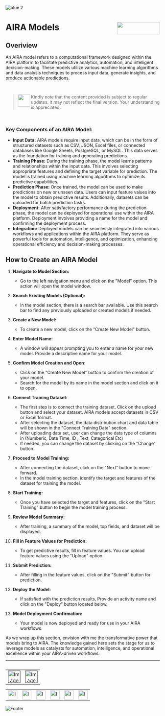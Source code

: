 ![blue 2](https://github.com/airacommunity/AIRA-User-Guide/assets/153823636/d8d04150-3b32-4b48-8485-07dc3c67fbaa)
# AIRA Models <img align="right" width="140" height="40" src="https://github.com/airacommunity/AIRA-User-Guide-Images/blob/main/ARIA%20Logo%202.png?raw=true">

## Overiview
An AIRA model refers to a computational framework designed within the AIRA platform to facilitate predictive analytics, automation, and intelligent decision-making. These models utilize various machine learning algorithms and data analysis techniques to process input data, generate insights, and produce actionable predictions.

<br>

> <img align="left" width="40" height="40" src="https://github.com/airacommunity/AIRA-User-Guide-Images/blob/main/icon-caution.jpg?raw=true"> Kindly note that the content provided is subject to regular updates. It may not reflect the final version. Your understanding is appreciated.

<br>


### Key Components of an AIRA Model:

- **Input Data:** AIRA models require input data, which can be in the form of structured datasets such as CSV, JSON, Excel files, or connected databases like Google Sheets, PostgreSQL, or MySQL. This data serves as the foundation for training and generating predictions.
- **Training Phase:** During the training phase, the model learns patterns and relationships within the input data. This involves selecting appropriate features and defining the target variable for prediction. The model is trained using machine learning algorithms to optimize its predictive capabilities.
- **Prediction Phase:** Once trained, the model can be used to make predictions on new or unseen data. Users can input feature values into the model to obtain predictive results. Additionally, datasets can be uploaded for batch prediction tasks.
- **Deployment:** After satisfactory performance during the prediction phase, the model can be deployed for operational use within the AIRA platform. Deployment involves providing a name for the model and confirming the deployment process.
- **Integration:** Deployed models can be seamlessly integrated into various workflows and applications within the AIRA platform. They serve as powerful tools for automation, intelligence, and optimization, enhancing operational efficiency and decision-making processes.

## How to Create an AIRA Model

1. **Navigate to Model Section:**
   - Go to the left navigation menu and click on the "Model" option. This action will open the model window.

2. **Search Existing Models (Optional):**
   - In the model section, there is a search bar available. Use this search bar to find any previously uploaded or created models if needed.

3. **Create a New Model:**
   - To create a new model, click on the "Create New Model" button.

4. **Enter Model Name:**
   - A window will appear prompting you to enter a name for your new model. Provide a descriptive name for your model.

5. **Confirm Model Creation and Open:**
   - Click on the "Create New Model" button to confirm the creation of your model.
   - Search for the model by its name in the model section and click on it to open.

6. **Connect Training Dataset:**
   - The first step is to connect the training dataset. Click on the upload button and select your dataset. AIRA models accept datasets in CSV or Excel format.
   - After selecting the dataset, the data distribution chart and data table will be shown in the "Connect Training Data" section.
   - After uploading data set, user can change the data type of columns in (Numberic, Date Time, ID , Text, Categorical Etc)
   - If needed, you can change the dataset by clicking on the "Change" button.

7. **Proceed to Model Training:**
   - After connecting the dataset, click on the "Next" button to move forward.
   - In the model training section, identify the target and features of the dataset for training the model.

8. **Start Training:**
   - Once you have selected the target and features, click on the "Start Training" button to begin the model training process.

9. **Review Model Summary:**
   - After training, a summary of the model, top fields, and dataset will be displayed.

10. **Fill in Feature Values for Prediction:**
    - To get predictive results, fill in feature values. You can upload feature values using the "Upload" option.

11. **Submit Prediction:**
    - After filling in the feature values, click on the "Submit" button for prediction.

12. **Deploy the Model:**
    - If satisfied with the prediction results, Provide an activity name and click on the "Deploy" button located below.

13. **Model Deployment Confirmation:**
    - Your model is now deployed and ready for use in your AIRA workflows.


As we wrap up this section, envision with me the transformative power that models bring to AIRA. The knowledge gained here sets the stage for us to leverage models as catalysts for automation, intelligence, and operational excellence within your AIRA-driven workflows.

----

<table align="right" border="0">
    <tr>
      <td align="center"><a href=""><img src="https://github.com/airacommunity/AIRA-User-Guide-Images/blob/main/icon-previous.png" alt="Image 5" width="40" height="40"></a></td>
      <td align="center"><a href=""><img src="https://github.com/airacommunity/AIRA-User-Guide-Images/blob/main/icon-next.png" alt="Image 5" width="40" height="40"></a></td>
    </tr>
</table>

<br>
<br>
<br>

<table border="0" align="center">
  <tr>
    <td align="center"><a href="https://aira.fr/"><img src="https://github.com/airacommunity/AIRA-User-Guide-Images/blob/main/icon-website.png?raw=true" alt="Image 5" width="30" height="30"></a></td>
    <td><a href="https://www.linkedin.com/company/aira-rpa/"><img src="https://github.com/airacommunity/AIRA-User-Guide-Images/blob/main/icon%20-%20linkedin.png?raw=true" alt="Image 1" width="30" height="30"></a></td>
    <td><a href="https://www.instagram.com/connect_aira/"><img src="https://github.com/airacommunity/AIRA-User-Guide-Images/blob/main/icon-instagram.png?raw=true" alt="Image 2" width="30" height="30"></a></td>
    <td><a href="https://www.youtube.com/channel/UCHHCcwQrx-_19sAhu-2R4ww"><img src="https://github.com/airacommunity/AIRA-User-Guide-Images/blob/main/icon%20-%20youtube.png?raw=true" alt="Image 3" width="30" height="30"></a></td>
    <td><a href="https://twitter.com/Aira_RPA"><img src="https://github.com/airacommunity/AIRA-User-Guide-Images/blob/main/icon%20-%20twitter.png?raw=true" alt="Image 4" width="30" height="30"></a></td>
    <td><a href="mailto:connect@aira.fr"><img src="https://github.com/airacommunity/AIRA-User-Guide-Images/blob/main/icon%20-%20gmail.png?raw=true" alt="Image 6" width="30" height="30"></a></td>
  </tr>
</table>


![Footer](https://github.com/airacommunity/AIRA-User-Guide/assets/153823636/6bb25f04-ad9c-476c-b653-c3c1dac1a868)

